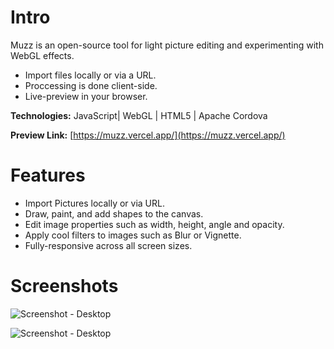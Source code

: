 
# Intro

Muzz is an open-source tool for light picture editing and experimenting with WebGL effects.

- Import files locally or via a URL.
- Proccessing is done client-side.
- Live-preview in your browser.

**Technologies:** JavaScript| WebGL | HTML5 | Apache Cordova 

**Preview Link:** [https://muzz.vercel.app/](https://muzz.vercel.app/)

# Features

- Import Pictures locally or via URL.
- Draw, paint, and add shapes to the canvas.
- Edit image properties such as width, height, angle and opacity.
- Apply cool filters to images such as Blur or Vignette.
- Fully-responsive across all screen sizes.


# Screenshots

![Screenshot - Desktop](https://i.imgur.com/cLeEOLf.gif)

![Screenshot - Desktop](https://i.imgur.com/TO3EwqN.gif)


